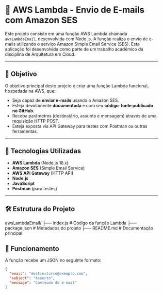 # 📧 AWS Lambda - Envio de E-mails com Amazon SES

Este projeto consiste em uma função AWS Lambda chamada `awsLambdaEmail`, desenvolvida com Node.js. A função realiza o envio de e-mails utilizando o serviço Amazon Simple Email Service (SES). Esta aplicação foi desenvolvida como parte de um trabalho acadêmico da disciplina de Arquitetura em Cloud.

---

## 📌 Objetivo

O objetivo principal deste projeto é criar uma função Lambda funcional, hospedada na AWS, que:

- Seja capaz de **enviar e-mails** usando o Amazon SES.
- Esteja devidamente **documentada** e com seu **código-fonte publicado no GitHub**.
- Receba parâmetros (destinatário, assunto e mensagem) através de uma requisição HTTP POST.
- Esteja exposta via API Gateway para testes com Postman ou outras ferramentas.

---

## 🚀 Tecnologias Utilizadas

- **AWS Lambda** (Node.js 18.x)
- **Amazon SES** (Simple Email Service)
- **AWS API Gateway** (HTTP API)
- **Node.js**
- **JavaScript**
- **Postman** (para testes)

---

## 🛠️ Estrutura do Projeto

awsLambdaEmail/
├── index.js # Código da função Lambda
├── package.json # Metadados do projeto
├── README.md # Documentação principal

## 🔧 Funcionamento

A função recebe um JSON no seguinte formato:

```json
{
  "email": "destinatario@exemplo.com",
  "subject": "Assunto",
  "message": "Conteúdo do e-mail"
}

